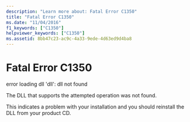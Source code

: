 ```yaml
---
description: "Learn more about: Fatal Error C1350"
title: "Fatal Error C1350"
ms.date: "11/04/2016"
f1_keywords: ["C1350"]
helpviewer_keywords: ["C1350"]
ms.assetid: 8bb47c23-ac9c-4a33-9ede-4d63ed9d4ba8
---
```

# Fatal Error C1350

error loading dll 'dll': dll not found

The DLL that supports the attempted operation was not found.

This indicates a problem with your installation and you should reinstall the DLL from your product CD.
